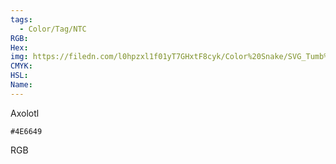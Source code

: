 ```yaml
---
tags:
  - Color/Tag/NTC
RGB:
Hex:
img: https://filedn.com/l0hpzxl1f01yT7GHxtF8cyk/Color%20Snake/SVG_Tumb%20Mass%20No%20Name/4E6649.svg
CMYK:
HSL:
Name:
---
```

Axolotl
```palette
#4E6649
```
RGB
